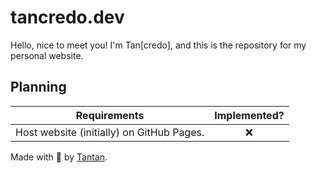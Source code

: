 # tancredo.dev

Hello, nice to meet you! I'm Tan\[credo\], and this is the repository for my personal website.

## Planning

|               Requirements                | Implemented? |
| :---------------------------------------: | :----------: |
| Host website (initially) on GitHub Pages. |     :x:      |

Made with :purple_heart: by [Tantan](https://github.com/tancredosouza).
